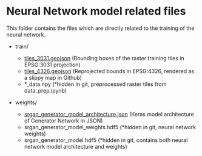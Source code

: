 # Neural Network model related files

This folder contains the files which are directly related to the training of the neural network.

- train/
  - [tiles_3031.geojson](train/tiles_3031.geojson)  (Bounding boxes of the raster training tiles in EPSG:3031 projection)
  - [tiles_4326.geojson](train/tiles_4326.geojson)  (Reprojected bounds in EPSG:4326, rendered as a slippy map in Github)
  - \*_data.npy  (\*hidden in git, preprocessed raster tiles from data_prep.ipynb)

- weights/
  - [srgan_generator_model_architecture.json](weights/srgan_generator_model_architecture.json)  (Keras model architecture of Generator Network in JSON)
  - srgan_generator_model_weights.hdf5  (\*hidden in git, neural network weights)
  - srgan_generator_model.hdf5  (\*hidden in git, contains both neural network model architecture and weights)
